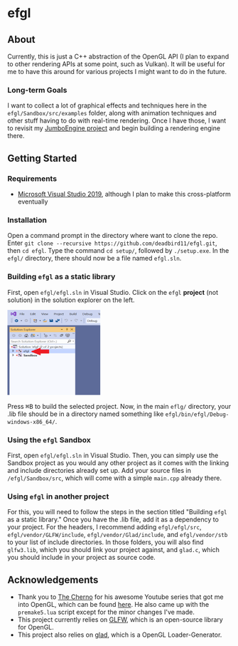 # efgl
## About
Currently, this is just a C++ abstraction of the OpenGL API (I plan to expand to other rendering APIs at some point, such as Vulkan). It will be useful for me to have this around for various projects I might want to do in the future.
### Long-term Goals
I want to collect a lot of graphical effects and techniques here in the `efgl/Sandbox/src/examples` folder, along with animation techniques and other stuff having to do with real-time rendering. Once I have those, I want to revisit my [JumboEngine project](https://github.com/deadbird11/efgl/JumboEngine) and begin building a rendering engine there.
## Getting Started
### Requirements
* [Microsoft Visual Studio 2019](https://visualstudio.microsoft.com/vs/), although I plan to make this cross-platform eventually    
### Installation
Open a command prompt in the directory where want to clone the repo. Enter `git clone --recursive https://github.com/deadbird11/efgl.git`, then `cd efgl`. Type the command `cd setup/`, followed by `./setup.exe`. In the `efgl/` directory, there should now be a file named `efgl.sln`.   
### Building `efgl` as a static library
First, open `efgl/efgl.sln` in Visual Studio. Click on the `efgl` __project__ (not solution) in the solution explorer on the left.      
   
<img src="img/solutionexplorer.png" alt="step1" width="209" height="191">      
    
Press <kbd>⌘B</kbd> to build the selected project. Now, in the main `eflg/` directory, your .lib file should be in a directory named something like `efgl/bin/efgl/Debug-windows-x86_64/`.  
### Using the `efgl` Sandbox
First, open `efgl/efgl.sln` in Visual Studio. Then, you can simply use the Sandbox project as you would any other project as it comes with the linking and include directories already set up. Add your source files in `/efgl/Sandbox/src`, which will come with a simple `main.cpp` already there.      
### Using `efgl` in another project
For this, you will need to follow the steps in the section titled "Building `efgl` as a static library." Once you have the .lib file, add it as a dependency to your project. For the headers, I recommend adding `efgl/efgl/src`, `efgl/vendor/GLFW/include`, `efgl/vendor/Glad/include`, and `efgl/vendor/stb` to your list of include directories. In those folders, you will also find `glfw3.lib`, which you should link your project against, and `glad.c`, which you should include in your project as source code. 
## Acknowledgements
* Thank you to [The Cherno](https://github.com/TheCherno) for his awesome Youtube series that got me into OpenGL, which can be found [here](https://www.youtube.com/watch?v=W3gAzLwfIP0&list=PLlrATfBNZ98foTJPJ_Ev03o2oq3-GGOS2). He also came up with the `premake5.lua` script except for the minor changes I've made.
* This project currently relies on [GLFW](https://www.glfw.org/), which is an open-source library for OpenGL.    
* This project also relies on [glad](https://github.com/Dav1dde/glad), which is a OpenGL Loader-Generator.
